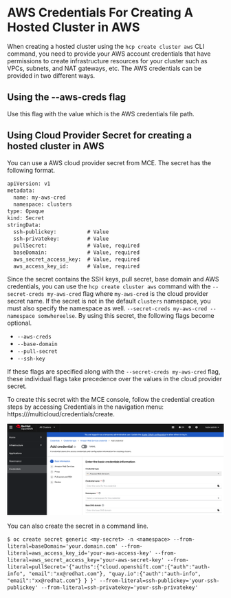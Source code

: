 # AWS Credentials For Creating A Hosted Cluster in AWS

When creating a hosted cluster using the `hcp create cluster aws` CLI command, you need to provide your AWS account credentials that have permissions to create infrastructure resources for your cluster such as VPCs, subnets, and NAT gateways, etc. The AWS credentials can be provided in two different ways.

## Using the --aws-creds flag

Use this flag with the value which is the AWS credentials file path.

## Using Cloud Provider Secret for creating a hosted cluster in AWS

You can use a AWS cloud provider secret from MCE. The secret has the following format.

```
apiVersion: v1
metadata:
  name: my-aws-cred
  namespace: clusters      
type: Opaque
kind: Secret
stringData:
  ssh-publickey:          # Value
  ssh-privatekey:         # Value
  pullSecret:             # Value, required
  baseDomain:             # Value, required
  aws_secret_access_key:  # Value, required
  aws_access_key_id:      # Value, required
```

Since the secret contains the SSH keys, pull secret, base domain and AWS credentials, you can use the `hcp create cluster aws` command with the `--secret-creds my-aws-cred` flag where `my-aws-cred` is the cloud provider secret name. If the secret is not in the default `clusters` namespace, you must also specify the namespace as well.  `--secret-creds my-aws-cred --namespace somwhereelse`. By using this secret, the following flags become optional.

- `--aws-creds`
- `--base-domain`
- `--pull-secret`
- `--ssh-key`

If these flags are specified along with the `--secret-creds my-aws-cred` flag, these individual flags take precedence over the values in the cloud provider secret.

To create this secret with the MCE console, follow the credential creation steps by accessing Credentials in the navigation menu: https://<mce-multicluster-console>/multicloud/credentials/create.

![mce-console](./images/cloudprovidersecret.png)  

You can also create the secret in a command line.

```
$ oc create secret generic <my-secret> -n <namespace> --from-literal=baseDomain='your.domain.com' --from-literal=aws_access_key_id='your-aws-access-key' --from-literal=aws_secret_access_key='your-aws-secret-key' --from-literal=pullSecret='{"auths":{"cloud.openshift.com":{"auth":"auth-info", "email":"xx@redhat.com"}, "quay.io":{"auth":"auth-info", "email":"xx@redhat.com"} } }' --from-literal=ssh-publickey='your-ssh-publickey' --from-literal=ssh-privatekey='your-ssh-privatekey'
```